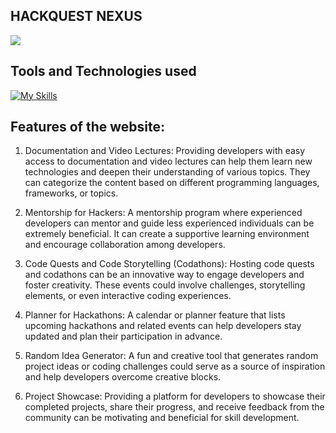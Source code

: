 ## HACKQUEST NEXUS
<img src = "https://github.com/vaishnavi-3969/HackQuest-Nexus-HackForHackers/blob/main/assets/codequest2.png"/>

## Tools and Technologies used
[![My Skills](https://skillicons.dev/icons?i=js,html,css,vscode,git,github)](https://skillicons.dev)

## Features of the website:

1. Documentation and Video Lectures: Providing developers with easy access to documentation and video lectures can help them learn new technologies and deepen their understanding of various topics. They can categorize the content based on different programming languages, frameworks, or topics.

2. Mentorship for Hackers: A mentorship program where experienced developers can mentor and guide less experienced individuals can be extremely beneficial. It can create a supportive learning environment and encourage collaboration among developers.

3. Code Quests and Code Storytelling (Codathons): Hosting code quests and codathons can be an innovative way to engage developers and foster creativity. These events could involve challenges, storytelling elements, or even interactive coding experiences.

4. Planner for Hackathons: A calendar or planner feature that lists upcoming hackathons and related events can help developers stay updated and plan their participation in advance.

5. Random Idea Generator: A fun and creative tool that generates random project ideas or coding challenges could serve as a source of inspiration and help developers overcome creative blocks.

6. Project Showcase: Providing a platform for developers to showcase their completed projects, share their progress, and receive feedback from the community can be motivating and beneficial for skill development.
